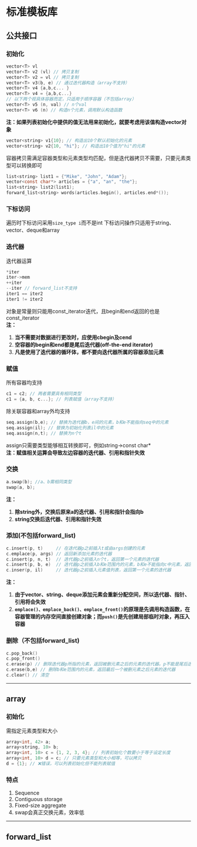 # 标准模板库
## 公共接口
### 初始化
```C
vector<T> vl
vector<T> v2 (vl) // 拷贝复制
vector<T> v2 = vl // 拷贝复制
vector<T> v3(b, e) // 通过迭代器构造（array不支持）
vector<T> v4 {a,b,c... }
vector<T> v4 = {a,b,c...}
// 以下两个视具体容器而定，只适用于顺序容器（不包括array）
vector<T> v5 (n, val) // n个val
vector<T> v6 (n) // 构造n个元素，调用默认构造函数
```
**注：如果列表初始化中提供的值无法用来初始化，就要考虑用该值构造vector对象**
```C
vector<string> v1{10}; // 构造出10个默认初始化的元素
vector<string> v2{10, "hi"}; // 构造出10个值为"hi"的元素
```
容器拷贝需满足容器类型和元素类型均匹配，但是迭代器拷贝不需要，只要元素类型可以转换即可
```C
list<string> list1 = {"Mike", "John", "Adam"};
vector<const char*> articles = {"a", "an", "the"};
list<string> list2(list1);
forward_list<string> words(articles.begin(), articles.end*());
```
### 下标访问
遍历时下标访问采用`size_type i`而不是int
下标访问操作只适用于string、vector、deque和array
### 迭代器
迭代器运算
```C
*iter
iter->mem
++iter
--iter // forward_list不支持
iter1 == iter2
iter1 != iter2
```
对象是常量则只能用const_iterator迭代，且begin和end返回的也是const_iterator  
**注：**
1. **当不需要对数据进行更改时，应使用cbegin及cend**
2. **空容器的begin和end都是尾后迭代器(off-the-end iterator)**
3. **凡是使用了迭代器的循环体，都不要向迭代器所属的容器添加元素**
### 赋值
所有容器均支持
```C
c1 = c2; // 两者需要具有相同类型
c1 = {a, b, c...}; // 列表赋值（array不支持）
```
除关联容器和array外均支持
```C
seq.assign(b,e); // 替换为迭代器b，e间的元素，b和e不能指向seq中的元素
seq.assign(il); // 替换为初始化列表il中的元素
seq.assign(n,t); // 替换为n个t
```
assign只需要类型能够相互转换即可，例如string->const char*  
**注：赋值相关运算会导致左边容器的迭代器、引用和指针失效**
### 交换
```C
a.swap(b); //a、b需相同类型
swap(a, b);
```
**注：**
1. **除string外，交换后原来a的迭代器、引用和指针会指向b**
2. **string交换后迭代器、引用和指针失效**
### 添加(不包括forward_list)
```C
c.insert(p, t) 	   // 在迭代器p之前插入t或由args创建的元素
c.emplace(p, args) // 返回新添加元素的迭代器
c.insert(p, n, t)  // 迭代器p之前插入n个t，返回第一个元素的迭代器
c.insert(p, b, e)  // 迭代器p之前插入b和e范围内的元素，b和e不能指向c中元素，返回第一个元素的迭代器
c.inser(p, il)	   // 迭代器p之前插入元素值列表，返回第一个元素的迭代器
```
**注：**
1. **由于vector、string、deque添加元素会重新分配空间，所以迭代器、指针、引用将会失效**  
2. **`emplace()、emplace_back()、emplace_front()`的原理是先调用构造函数，在容器管理的内存空间直接创建对象；而`push()`是先创建局部临时对象，再压入容器**
### 删除（不包括forward_list)
```C
c.pop_back()
c.pop_front()
c.erase(p) // 删除迭代器p所指的元素，返回被删元素之后的元素的迭代器。p不能是尾后迭代器
c.erase(b,e) // 删除b和e范围内的元素，返回最后一个被删元素之后元素的迭代器
c.clear() // 清空
```
---
## array
### 初始化
需指定元素类型和大小
```C
array<int, 42> a;
array<string, 10> b;
array<int, 10> c = {1, 2, 3, 4}; // 列表初始化个数要小于等于设定长度
array<int, 10> d = c; // 只要元素类型和大小相等，可以拷贝
d = {1}; // ❌错误，可以列表初始化但不能列表赋值
```
### 特点
1. Sequence
2. Contiguous storage
3. Fixed-size aggregate
4. swap会真正交换元素，效率低

---
## forward_list
